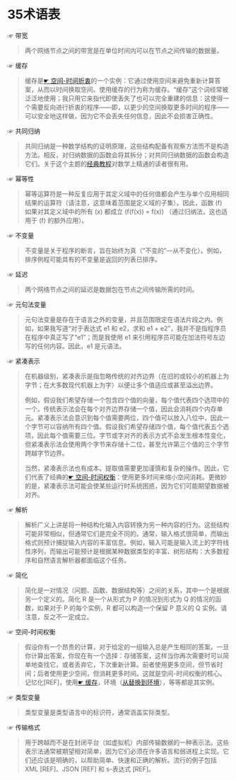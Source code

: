 # 35术语表

☞ 带宽

> 两个网络节点之间的带宽是在单位时间内可以在节点之间传输的数据量。

☞ 缓存

> 缓存是[☛ 空间-时间折衷](#%28elem._glossary-space-time._tradeoff%29)的一个实例：它通过使用空间来避免重新计算答案，从而以时间换取空间。使用缓存的行为称为缓存。“缓存”这个词经常被泛泛地使用；我只用它来指代即使丢失了也可以完全重建的信息：这使得一个需要反向进行折衷的程序——即，以更少的空间换取更多时间的程序——可以安全地这样做，因为它不会丢失任何信息，因此不会损害正确性。

☞ 共同归纳

> 共同归纳是一种数学结构的证明原理，这些结构配备有观察方法而不是构造方法。相反，对归纳数据的函数会将其拆分；对共同归纳数据的函数会构造它们。关于这个主题的[经典教程](http://www.cs.ru.nl/~bart/PAPERS/JR.pdf)对数学上精通的读者很有用。

☞ 幂等性

> 幂等运算符是一种反复应用于其定义域中的任何值都会产生与单个应用相同结果的运算符（请注意，这意味着范围是定义域的子集）。因此，函数 \(f\) 如果对其定义域中的所有 \(x\) 都成立 \(f(f(x)) = f(x)\) （通过归纳法，这也适用于 \(f\) 的额外应用）。

☞ 不变量

> 不变量是关于程序的断言，旨在始终为真（“不变的”—<wbr>从不变化）。例如，排序例程可能具有的不变量是返回的列表已排序。

☞ 延迟

> 两个网络节点之间的延迟是数据包在节点之间传输所需的时间。

☞ 元句法变量

> 元句法变量是存在于语言之外的变量，并且范围限定在语法片段之内。例如，如果我写道“对于表达式 e1 和 e2，求和 e1 + e2”，我并不是指程序员在程序中真正写了“e1”；而是我使用 e1 来引用程序员可能在加法符号左边写的任何内容。因此，e1 是元语法。

☞ 紧凑表示

> 在机器级别，紧凑表示是指忽略传统的对齐边界（在旧的或较小的机器上为字节；在大多数现代机器上为字）以便让多个值适应或甚至溢出边界。
> 
> 例如，假设我们希望存储一个包含四个值的向量，每个值代表四个选项中的一个。传统表示法会在每个对齐边界存储一个值，因此会消耗四个内存单元。紧凑表示法会意识到每个值需要两位，四个值可以放入八位中，因此一个字节可以容纳所有四个值。假设我们希望存储四个值，每个值代表五个选项，因此每个值需要三位。字节或字对齐的表示方式不会发生根本性变化，但紧凑表示法会使用两个字节来存储十二位，甚至允许第三个值的三个字节跨越字节边界。
> 
> 当然，紧凑表示法也有成本。提取值需要更加谨慎和复杂的操作。因此，它们代表了经典的[☛ 空间-时间权衡](#%28elem._glossary-space-time._tradeoff%29)：使用更多时间来缩小空间消耗。更微妙的是，紧凑表示法可能会使某些运行时系统困惑，因为它们可能期望数据被对齐。

☞ 解析

> 解析广义上讲是将一种结构化输入内容转换为另一种内容的行为。这些结构可能非常相似，但通常它们是完全不同的。通常，输入格式很简单，而输出格式则预计捕捉输入内容的丰富信息。例如，输入可能是输入流上的字符线性序列，而输出可能预计是根据某种数据类型的丰富、树形结构：大多数程序和自然语言解析器都面临这个任务。

☞ 简化

> 简化是一对情况（问题、函数、数据结构等）之间的关系，其中一个是根据另一个定义的。简化 R 是一个从形式为 P 的情况到形式为 Q 的情况的函数，如果对于 P 的每个实例，R 都可以构造一个保留 P 意义的 Q 实例。请注意，反之不一定成立。

☞ 空间-时间权衡

> 假设你有一个昂贵的计算，对于给定的一组输入总是产生相同的答案。一旦你计算出答案，你现在有一个选择：存储答案，这样当你再次需要时可以简单地查找它，或者丢弃它，下次重新计算。前者使用更多空间，但节省时间；后者使用更少空间，但消耗更多时间。这就是空间-时间权衡的核心。记忆化[REF]，使用[☛ 缓存](#%28elem._glossary-cache%29)，环境（[从替换到环境](Interpreting_Functions.html#%28part._subst-to-env%29)），等等都是其实例。

☞ 类型变量

> 类型变量是类型语言中的标识符，通常涵盖实际类型。

☞ 传输格式

> 用于跨越而不是在封闭平台（如虚拟机）内部传输数据的一种表示法。这些表示法通常被期望相对简单，因为它们必须在许多语言和弱进程上实现。它们还应该是明确的，以帮助简单、快速和正确的解析。流行的例子包括 XML [REF]、JSON [REF] 和 s-表达式 [REF]。
